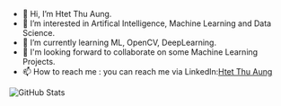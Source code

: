 - 👋 Hi, I’m Htet Thu Aung.
- 👀 I’m interested in Artifical Intelligence, Machine Learning and Data Science.
- 🌱 I’m currently learning ML, OpenCV, DeepLearning.
- 💞️ I'm looking forward to collaborate on some Machine Learning Projects.
- 📫 How to reach me : you can reach me via LinkedIn:[Htet Thu Aung](https://www.linkedin.com/in/htetthuaung/)

![GitHub Stats](https://github-readme-stats.vercel.app/api?username=htetthu-aung&include_all_commits=true&count_private=true&theme=tokyonight&show_icons=true&border_radius=30&hide=contribs&title_color=ed792a&icon_color=ed792a&border_color=000000&line_height=32)
            
<!---
TripleA-art/TripleA-art is a ✨ special ✨ repository because its `README.md` (this file) appears on your GitHub profile.
You can click the Preview link to take a look at your changes.
--->
